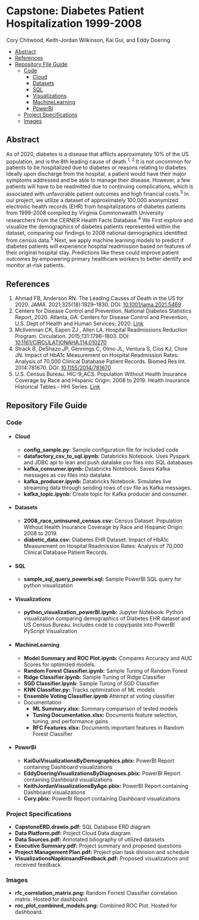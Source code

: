 # Capstone: Diabetes Patient Hospitalization 1999-2008
Cory Chitwood, Keith-Jordan Wilkinson, Kai Gui, and Eddy Doering

  * [Abstract](#abstract)
  * [References](#references)
  * [Repository File Guide](#repository-file-guide)
    + [Code](#code)
      - [Cloud](#cloud)
      - [Datasets](#datasets)
      - [SQL](#sql)
      - [Visualizations](#visualizations)
      - [MachineLearning](#machinelearning)
      - [PowerBI](#powerbi)
    + [Project Specifications](#project-specifications)
    + [Images](#images)

## Abstract

As of 2020, diabetes is a disease that afflicts approximately 10% of the US population, and is the 8th leading cause of death.<sup>1, 2</sup> It is not uncommon for patients to be hospitalized due to diabetes or reasons relating to diabetes. Ideally upon discharge from the hospital, a patient would have their major symptoms addressed and be able to manage their disease. However, a few patients will have to be readmitted due to continuing complications, which is associated with unfavorable patient outcomes and high financial costs.<sup>3</sup> In our project, we utilize a dataset of approximately 100,000 anonymized electronic health records (EHR) from hospitalizations  of diabetes patients from 1999-2008 compiled by Virginia Commonwealth University researchers from the CERNER Health Facts Database.<sup>4</sup> We First explore and visualize the demographics of diabetes patients represented within the dataset, comparing our findings to 2008 national demographics identified from census data.<sup>5</sup> Next, we apply machine learning models to predict if diabetes patients will experience hospital readmission based on features of their original hospital stay. Predictions like these could improve patient outcomes by empowering primary healthcare workers to better identify and monitor at-risk patients.

## References
1. Ahmad FB, Anderson RN. The Leading Causes of Death in the US for 2020. JAMA. 2021;325(18):1829–1830. DOI: [10.1001/jama.2021.5469](http://doi.org/10.1001/jama.2021.5469)
2. Centers for Disease Control and Prevention. National Diabetes Statistics Report, 2020. Atlanta, GA: Centers for Disease Control and Prevention, U.S. Dept of Health and Human Services; 2020. [Link](https://www.cdc.gov/diabetes/data/statistics-report/index.html)
3. McIlvennan CK, Eapen ZJ , Allen LA. Hospital Readmissions Reduction Program. Circulation. 2015;131:1796–1803. DOI: [10.1161/CIRCULATIONAHA.114.010270](http://doi.org/10.1161/CIRCULATIONAHA.114.010270)
4. Strack B, DeShazo JP, Gennings C, Olmo JL, Ventura S, Cios KJ, Clore JN. Impact of HbA1c Measurement on Hospital Readmission Rates: Analysis of 70,000 Clinical Database Patient Records. Biomed Res Int. 2014:781670. DOI: [10.1155/2014/781670](http://doi.org/10.1155/2014/781670)
5. U.S. Census Bureau. HIC-9_ACS. Population Without Health Insurance Coverage by Race and Hispanic Origin: 2008 to 2019. Health Insurance Historical Tables - HHI Series. [Link](https://www.census.gov/data/tables/time-series/demo/health-insurance/historical-series/hic.html)

## Repository File Guide

### Code

* #### Cloud
  * **config_sample.py:** Sample configuration file for included code
  * **datafactory_csv_to_sql.ipynb:** Databricks Notebook. Uses Pyspark and JDBC api to lean and push datalake csv files into SQL databases
  * **kafka_consumer.ipynb:** Databricks Notebook. Saves Kafka messages as csv files into datalake.
  * **kafka_producer.ipynb:** Databricks Notebook. Simulates live streaming data through sending rows of csv file as Kafka messages.
  * **kafka_topic.ipynb:** Create topic for Kafka producer and consumer.
* #### Datasets
  * **2008_race_uninsured_census.csv:** Census Dataset. Population Without Health Insurance Coverage by Race and Hispanic Origin: 2008 to 2019.
  * **diabetic_data.csv:** Diabetes EHR Dataset. Impact of HbA1c Measurement on Hospital Readmission Rates: Analysis of 70,000 Clinical Database Patient Records.

* #### SQL
  * **sample_sql_query_powerbi.sql:** Sample PowerBI SQL query for python visualization
  
* #### Visualizations
  * **python_visualization_powerBI.ipynb:** Jupyter Notebook. Python visualization comparing demographics of Diabetes EHR dataset and US Census Bureau. Includes code to copy/paste into PowerBI PyScript Visualization

* #### MachineLearning
   * **Model Summary and ROC Plot.ipynb:** Compares Accuracy and AUC Scores for optimized models.
   * **Random Forest Classifier.ipynb:** Sample Tuning of Random Forest
   * **Ridge Classifier.ipynb:** Sample Tuning of Ridge Classifier
   * **SGD Classifier.ipynb:** Sample Tuning of SGD Classifier
   * **KNN Classifier.py:** Tracks optimization of ML models 
   * **Ensemble Voting Classifier.ipynb** Attempt at voting classifier
   * Documentation
      * **ML Summary.xlsx:** Summary comparison of tested models
      * **Tuning Documentation.xlsx:** Documents feature selection, tuning, and performance gains
      * **RFC Features.xlsx:** Documents important features in Random Forest Classifier
* #### PowerBI
   * **KaiGuiVisualizationsByDemographics.pbix:** PowerBI Report containing Dashboard visualizations
   * **EddyDoeringVisualizationsByDiagnoses.pbix:** PowerBI Report containing Dashboard visualizations
   * **KeithJordanVisualizationsByAge.pbix:** PowerBI Report containing Dashboard visualizations
   * **Cory.pbix:** PowerBI Report containing Dashboard visualizations


### Project Specifications
* **CapstoneERD.drawio.pdf:** SQL Database ERD diagram
* **Data Platform.pdf:** Project Cloud Data diagram
* **Data Sources.pdf:** Annotated biliography of utilized datasets
* **Executive Summary.pdf:** Project summary and proposed questions
* **Project Management Plan.pdf:** Project plan task division and schedule
* **VisualizationsNapkinsandFeedback.pdf:** Proposed visualizations and received feedback

### Images
* **rfc_correlation_matrix.png:** Random Forrest Classifier correlation matrix. Hosted for dashboard.
* **roc_plot_combined_models.png:** Combined ROC Plot. Hosted for dashboard.
